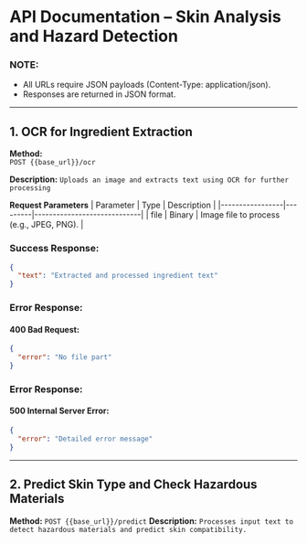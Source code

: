 # API Documentation – Skin Analysis and Hazard Detection

### NOTE:
- All URLs require JSON payloads (Content-Type: application/json).
- Responses are returned in JSON format.

---

## 1. OCR for Ingredient Extraction
**Method:**  
`POST {{base_url}}/ocr`

**Description:**
`Uploads an image and extracts text using OCR for further processing`

**Request Parameters**
| Parameter       | Type    | Description                 |
|-----------------|---------|-----------------------------|
| file            | Binary  | Image file to process (e.g., JPEG, PNG).                |

### Success Response:
```` json
{
  "text": "Extracted and processed ingredient text"
}
````

### Error Response:
#### 400 Bad Request:
```` json
{
  "error": "No file part"
}
````

### Error Response:
#### 500 Internal Server Error:
```` json
{
  "error": "Detailed error message"
}
````
---
## 2. Predict Skin Type and Check Hazardous Materials
**Method:**
`POST {{base_url}}/predict`
**Description:**
`Processes input text to detect hazardous materials and predict skin compatibility.`









